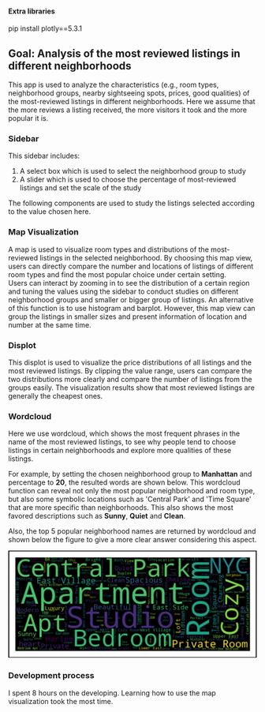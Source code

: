 #### Extra libraries
pip install plotly==5.3.1

## Goal: Analysis of the most reviewed listings in different neighborhoods
This app is used to analyze the characteristics (e.g., room types, neighborhood groups, nearby sightseeing spots, prices, good qualities) of the most-reviewed listings in different neighborhoods. Here we assume that the more reviews a listing received, the more visitors it took and the more popular it is.

### Sidebar
This sidebar includes:
1. A select box which is used to select the neighborhood group to study
2. A slider which is used to choose the percentage of most-reviewed listings and set the scale of the study

The following components are used to study the listings selected according to the value chosen here.

### Map Visualization
A map is used to visualize room types and distributions of the most-reviewed listings in the selected neighborhood. 
By choosing this map view, users can directly compare the number and locations of listings of different room types and find the most popular choice under certain setting.  
Users can interact by zooming in to see the distribution of a certain region and tuning the values using the sidebar to conduct studies on different neighborhood groups and smaller or bigger group of listings.
An alternative of this function is to use histogram and barplot. However, this map view can group the listings in smaller sizes and present information of location and number at the same time.


### Displot
This displot is used to visualize the price distributions of all listings and the most reviewed listings. By clipping the value range, users can compare the two distributions more clearly and compare the number of listings from the groups easily. 
The visualization results show that most reviewed listings are generally the cheapest ones.

### Wordcloud 
Here we use wordcloud, which shows the most frequent phrases in the name of the most reviewed listings, to see why people tend to choose listings in certain neighborhoods and explore more qualities of these listings.

For example, by setting the chosen neighborhood group to **Manhattan** and percentage to **20**, the resulted words are shown below. 
This wordcloud function can reveal not only the most popular neighborhood and room type, but also some symbolic locations such as 'Central Park' and 'Time Square' that are more specific than neighborhoods.
This also shows the most favored descriptions such as **Sunny**, **Quiet** and **Clean**.

Also, the top 5 popular neighborhood names are returned by wordcloud and shown below the figure to give a more clear answer considering this aspect.

![img.png](img.png)

 ### Development process
I spent 8 hours on the developing. Learning how to use the map visualization took the most time.
